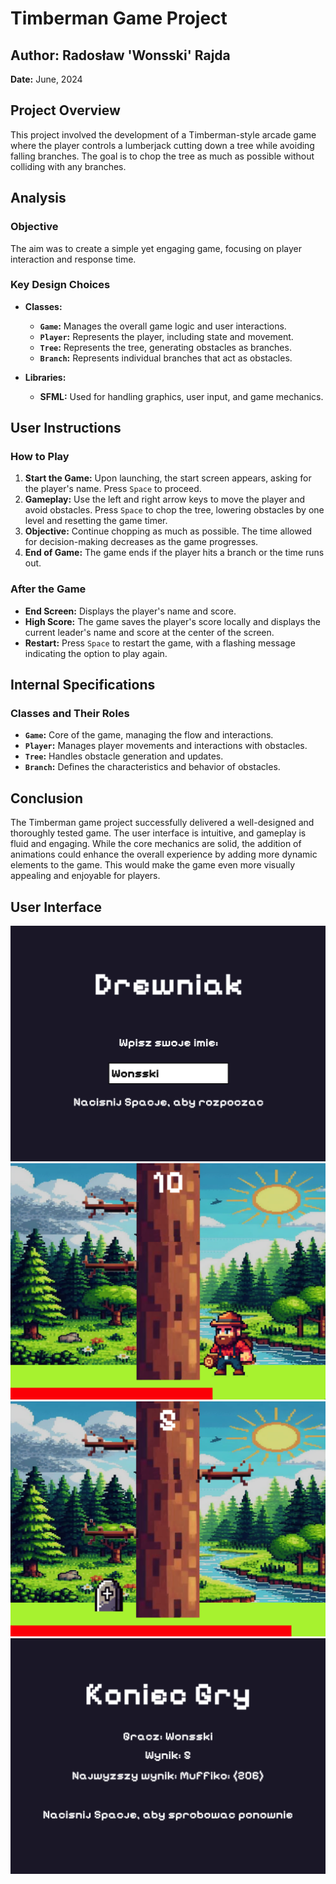 # Timberman Game Project

## Author: Radosław 'Wonsski' Rajda
**Date:** June, 2024  

## Project Overview
This project involved the development of a Timberman-style arcade game where the player controls a lumberjack cutting down a tree while avoiding falling branches. The goal is to chop the tree as much as possible without colliding with any branches.

## Analysis

### Objective
The aim was to create a simple yet engaging game, focusing on player interaction and response time.

### Key Design Choices
- **Classes:**
  - **`Game`:** Manages the overall game logic and user interactions.
  - **`Player`:** Represents the player, including state and movement.
  - **`Tree`:** Represents the tree, generating obstacles as branches.
  - **`Branch`:** Represents individual branches that act as obstacles.

- **Libraries:**
  - **SFML:** Used for handling graphics, user input, and game mechanics.

## User Instructions

### How to Play
1. **Start the Game:** Upon launching, the start screen appears, asking for the player's name. Press `Space` to proceed.
2. **Gameplay:** Use the left and right arrow keys to move the player and avoid obstacles. Press `Space` to chop the tree, lowering obstacles by one level and resetting the game timer.
3. **Objective:** Continue chopping as much as possible. The time allowed for decision-making decreases as the game progresses.
4. **End of Game:** The game ends if the player hits a branch or the time runs out.

### After the Game
- **End Screen:** Displays the player's name and score.
- **High Score:** The game saves the player's score locally and displays the current leader's name and score at the center of the screen.
- **Restart:** Press `Space` to restart the game, with a flashing message indicating the option to play again.

## Internal Specifications

### Classes and Their Roles
- **`Game`:** Core of the game, managing the flow and interactions.
- **`Player`:** Manages player movements and interactions with obstacles.
- **`Tree`:** Handles obstacle generation and updates.
- **`Branch`:** Defines the characteristics and behavior of obstacles.

## Conclusion
The Timberman game project successfully delivered a well-designed and thoroughly tested game. The user interface is intuitive, and gameplay is fluid and engaging. While the core mechanics are solid, the addition of animations could enhance the overall experience by adding more dynamic elements to the game. This would make the game even more visually appealing and enjoyable for players.

## User Interface
<img src='Screenshots/titleScreen.png'>
<br>
<img src='Screenshots/game.png'>
<br>
<img src='Screenshots/death.png'>
<br>
<img src='Screenshots/gameOver.png'>